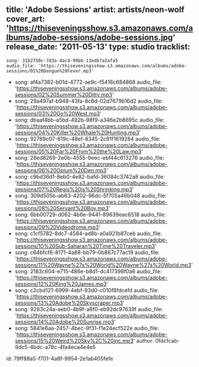 title: 'Adobe Sessions'
artist: artists/neon-wolf
cover_art: 'https://thiseveningsshow.s3.amazonaws.com/albums/adobe-sessions/adobe-sessions.jpg'
release_date: '2011-05-13'
type: studio
tracklist:
  -
    song: 31b2750c-7d3a-4ac4-99bb-13edb7a2afa5
    audio_file: 'https://thiseveningsshow.s3.amazonaws.com/albums/adobe-sessions/01%20Dengue%20Fever.mp3'
  -
    song: af4a7382-b01d-4772-ae9c-f5416c684866
    audio_file: 'https://thiseveningsshow.s3.amazonaws.com/albums/adobe-sessions/02%20Summer%20Ditty.mp3'
  -
    song: 29a497af-b948-43fa-8c6d-02d7679b16d2
    audio_file: 'https://thiseveningsshow.s3.amazonaws.com/albums/adobe-sessions/03%20Go%20West.mp3'
  -
    song: dbaaf4bb-a5bd-492b-98f9-a346e2b8695c
    audio_file: 'https://thiseveningsshow.s3.amazonaws.com/albums/adobe-sessions/04%20Killer%20Whale%20Hunting.mp3'
  -
    song: 92789c07-819c-48ef-8345-2c91f1619284
    audio_file: 'https://thiseveningsshow.s3.amazonaws.com/albums/adobe-sessions/05%20Far%20From%20the%20Law.mp3'
  -
    song: 28ed8269-2e0b-4555-9eec-ebf44c613276
    audio_file: 'https://thiseveningsshow.s3.amazonaws.com/albums/adobe-sessions/06%20Opium%20Den.mp3'
  -
    song: c9bd36d1-8eb0-4e82-bafd-36084c3742a8
    audio_file: 'https://thiseveningsshow.s3.amazonaws.com/albums/adobe-sessions/07%20Regis%20is%20Shrinking.mp3'
  -
    song: 309d505b-ab63-4202-96dc-5f705a46b048
    audio_file: 'https://thiseveningsshow.s3.amazonaws.com/albums/adobe-sessions/08%20Servant%20Boy.mp3'
  -
    song: 6bb00729-d062-4b6e-9441-89639eac6518
    audio_file: 'https://thiseveningsshow.s3.amazonaws.com/albums/adobe-sessions/09%20Videodrome.mp3'
  -
    song: c1cf5782-8dc7-4584-ad8b-a0a921b87ceb
    audio_file: 'https://thiseveningsshow.s3.amazonaws.com/albums/adobe-sessions/10%20Sub-Saharan%20Time%20Traveler.mp3'
  -
    song: c64bfcf6-8171-4a88-bb79-0b867c77ac19
    audio_file: 'https://thiseveningsshow.s3.amazonaws.com/albums/adobe-sessions/11%20Wayne%27s%20World%20Wayne%27s%20World.mp3'
  -
    song: 2183c604-e715-486e-b8d1-dc417398f0a6
    audio_file: 'https://thiseveningsshow.s3.amazonaws.com/albums/adobe-sessions/12%20King%20James.mp3'
  -
    song: c2cbd121-6999-4ebf-93d0-c010f8fdcefd
    audio_file: 'https://thiseveningsshow.s3.amazonaws.com/albums/adobe-sessions/13%20Adobe%20Skyscraper.mp3'
  -
    song: 9283c24a-aeb0-4b9f-a8f0-eb92dc97639f
    audio_file: 'https://thiseveningsshow.s3.amazonaws.com/albums/adobe-sessions/14%20Adobe%20Sunrise.mp3'
  -
    song: 5841e6aa-2457-4bec-9f31-f1e24ecf522e
    audio_file: 'https://thiseveningsshow.s3.amazonaws.com/albums/adobe-sessions/15%20Weird%20Sky%2C%20inc.mp3'
author: 0fdcfcab-9dc5-4bdc-a78c-4fa4eca4e4e5

id: 79ff88a5-f701-4a8f-9954-2e1ab405fefe
